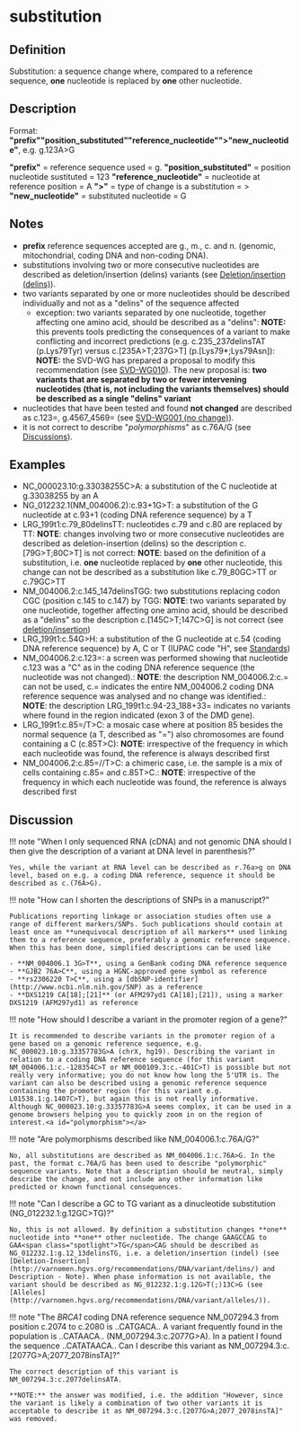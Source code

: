 # substitution

## Definition

Substitution: a sequence change where, compared to a reference sequence, **one** nucleotide is replaced by **one** other nucleotide.

## Description

Format:   **"prefix""position_substituted""reference_nucleotide"">"new_nucleotide"**,  e.g. g.123A>G

**"prefix"**  =  reference sequence used  =  g.
**"position_substituted"**  =  position nucleotide sustituted  =  123
**"reference_nucleotide"**  =  nucleotide at reference position =  A
**">"**  =  type of change is a substitution =  >
**"new_nucleotide"**  =  substituted nucleotide  =  G

## Notes

* **prefix** reference sequences accepted are g., m., c. and n. (genomic, mitochondrial, coding DNA and non-coding DNA).
* substitutions involving two or more consecutive nucleotides are described as deletion/insertion (delins) variants (see [Deletion/insertion (delins)](../delins/)).
* two variants separated by one or more nucleotides should be described individually and not as a "delins" of the sequence affected
    * exception: two variants separated by one nucleotide, together affecting one amino acid, should be described as a "delins": **NOTE:** this prevents tools predicting the consequences of a variant to make conflicting and incorrect predictions (e.g. c.235\_237delinsTAT (p.Lys79Tyr) versus c.[235A>T;237G>T] (p.[Lys79*;Lys79Asn]): **NOTE:** the SVD-WG has prepared a proposal to modify this recommendation (see [SVD-WG010](../../../consultation/SVD-WG010/)). The new proposal is: **two variants that are separated by two or fewer intervening nucleotides (that is, not including the variants themselves) should be described as a single "delins" variant**
* nucleotides that have been tested and found **not changed** are described as c.123=, g.4567_4569= (see [SVD-WG001 (no change)](../../../consultation/SVD-WG001/)).
* it is not correct to describe "_polymorphisms_" as c.76A/G (see [Discussions](#polymorphism)).
## Examples

* NC\_000023.10:g.33038255C>A: a substitution of the C nucleotide at g.33038255 by an A
* NG\_012232.1(NM\_004006.2):c.93+1G>T: a substitution of the G nucleotide at c.93+1 (coding DNA reference sequence) by a T
* LRG\_199t1:c.79\_80delinsTT: nucleotides c.79 and c.80 are replaced by TT: **NOTE**: changes involving two or more consecutive nucleotides are described as deletion-insertion (delins) so the description c.[79G>T;80C>T] is not correct: **NOTE**: based on the definition of a substitution, i.e. **one** nucleotide replaced by **one** other nucleotide, this change can not be described as a substitution like c.79\_80GC>TT or c.79GC>TT
* NM\_004006.2:c.145\_147delinsTGG: two substitutions replacing codon CGC (position c.145 to c.147) by TGG: **NOTE**: two variants separated by one nucleotide, together affecting one amino acid, should be described as a "delins" so the description c.[145C>T;147C>G] is not correct (see [deletion/insertion]())
* LRG\_199t1:c.54G>H: a substitution of the G nucleotide at c.54 (coding DNA reference sequence) by A, C or T (IUPAC code "H", see [Standards](../../../background/standards/))
* NM\_004006.2:c.123=: a screen was performed showing that nucleotide c.123 was a "C" as in the coding DNA reference sequence (the nucleotide was not changed).: **NOTE**: the description NM\_004006.2:c.= can not be used, c.= indicates the entire NM\_004006.2 coding DNA reference sequence was analysed and no change was identified.: **NOTE**: the description LRG\_199t1:c.94-23_188+33= indicates no variants where found in the region indicated (exon 3 of the DMD gene).
* LRG\_199t1:c.85=/T>C: a mosaic case where at position 85 besides the normal sequence (a T, described as "=") also chromosomes are found containing a C (c.85T>C): **NOTE**: irrespective of the frequency in which each nucleotide was found, the reference is always described first
* NM\_004006.2:c.85=//T>C: a chimeric case, i.e. the sample is a mix of cells containing c.85= and c.85T>C.: **NOTE**: irrespective of the frequency in which each nucleotide was found, the reference is always described first
## Discussion

!!! note "When I only sequenced RNA (cDNA) and not genomic DNA should I then give the description of a variant at DNA level in parenthesis?"

    Yes, while the variant at RNA level can be described as r.76a>g on DNA level, based on e.g. a coding DNA reference, sequence it should be described as c.(76A>G).

!!! note "How can I shorten the descriptions of SNPs in a manuscript?"

    Publications reporting linkage or association studies often use a range of different markers/SNPs. Such publications should contain at least once an **unequivocal description of all markers** used linking them to a reference sequence, preferably a genomic reference sequence. When this has been done, simplified descriptions can be used like
    
    - **NM_004006.1 3G>T**, using a GenBank coding DNA reference sequence
    - **GJB2 76A>C**, using a HGNC-approved gene symbol as reference
    - **rs2306220 T>C**, using a [dbSNP-identifier](http://www.ncbi.nlm.nih.gov/SNP) as a reference
    - **DXS1219 CA[18];[21]** (or AFM297yd1 CA[18];[21]), using a marker DXS1219 (AFM297yd1) as reference

!!! note "How should I describe a variant in the promoter region of a gene?"

    It is recommended to describe variants in the promoter region of a gene based on a genomic reference sequence, e.g. NC_000023.10:g.33357783G>A (chrX, hg19). Describing the variant in relation to a coding DNA reference sequence (for this variant NM_004006.1:c.-128354C>T or NM_000109.3:c.-401C>T) is possible but not really very informative; you do not know how long the 5'UTR is. The variant can also be described using a genomic reference sequence containing the promoter region (for this variant e.g. L01538.1:g.1407C>T), but again this is not really informative. Although NC_000023.10:g.33357783G>A seems complex, it can be used in a genome browsers helping you to quickly zoom in on the region of interest.<a id="polymorphism"></a>

!!! note "Are polymorphisms described like NM_004006.1:c.76A/G?"

    No, all substitutions are described as NM_004006.1:c.76A>G. In the past, the format c.76A/G has been used to describe "polymorphic" sequence variants. Note that a description should be neutral, simply describe the change, and not include any other information like predicted or known functional consequences.

!!! note "Can I describe a GC to TG variant as a dinucleotide substitution (NG_012232.1:g.12GC>TG)?"

    No, this is not allowed. By definition a substitution changes **one** nucleotide into **one** other nucleotide. The change GAAGCCAG to GAA<span class="spotlight">TG</span>CAG should be described as NG_012232.1:g.12_13delinsTG, i.e. a deletion/insertion (indel) (see [Deletion-Insertion](http://varnomen.hgvs.org/recommendations/DNA/variant/delins/) and Description - Note). When phase information is not available, the variant should be described as NG_012232.1:g.12G>T(;)13C>G (see [Alleles](http://varnomen.hgvs.org/recommendations/DNA/variant/alleles/)).

!!! note "The *BRCA1* coding DNA reference sequence NM_007294.3 from position c.2074 to c.2080 is ..CATGACA.. A variant frequently found in the population is ..CAT<span class="spotlight">A</span>ACA.. (NM_007294.3:c.2077G>A). In a patient I found the sequence ..CATA<span class="spotlight">TA</span>ACA.. Can I describe this variant as NM_007294.3:c.[2077G>A;2077_2078insTA]?"

    The correct description of this variant is NM_007294.3:c.2077delinsATA.
    
    **NOTE:** the answer was modified, i.e. the addition "However, since the variant is likely a combination of two other variants it is acceptable to describe it as NM_007294.3:c.[2077G>A;2077_2078insTA]" was removed.
